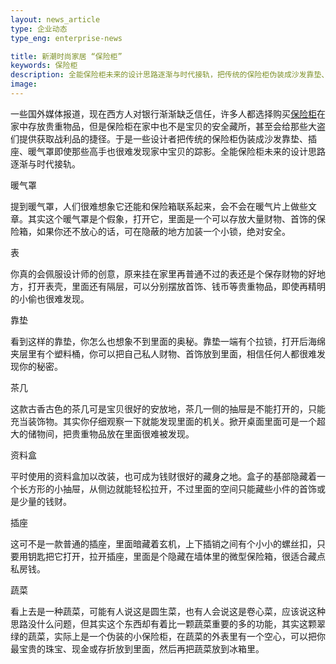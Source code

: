 ```yaml
---
layout: news_article
type: 企业动态
type_eng: enterprise-news

title: 新潮时尚家居 “保险柜”
keywords: 保险柜
description: 全能保险柜未来的设计思路逐渐与时代接轨，把传统的保险柜伪装成沙发靠垫、插座、暖气罩，即使那些高手也很难发现家中宝贝的踪影。
image: 
---
```

一些国外媒体报道，现在西方人对银行渐渐缺乏信任，许多人都选择购买[保险柜](http://www.qnnsafe.com/)在家中存放贵重物品，但是保险柜在家中也不是宝贝的安全藏所，甚至会给那些大盗们提供获取战利品的捷径。于是一些设计者把传统的保险柜伪装成沙发靠垫、插座、暖气罩即使那些高手也很难发现家中宝贝的踪影。全能保险柜未来的设计思路逐渐与时代接轨。

暖气罩

提到暖气罩，人们很难想象它还能和保险箱联系起来，会不会在暖气片上做些文章。其实这个暖气罩是个假象，打开它，里面是一个可以存放大量财物、首饰的保险箱，如果你还不放心的话，可在隐蔽的地方加装一个小锁，绝对安全。

表

你真的会佩服设计师的创意，原来挂在家里再普通不过的表还是个保存财物的好地方，打开表壳，里面还有隔层，可以分别摆放首饰、钱币等贵重物品，即使再精明的小偷也很难发现。

靠垫

看到这样的靠垫，你怎么也想象不到里面的奥秘。靠垫一端有个拉锁，打开后海绵夹层里有个塑料桶，你可以把自己私人财物、首饰放到里面，相信任何人都很难发现你的秘密。

茶几

这款古香古色的茶几可是宝贝很好的安放地，茶几一侧的抽屉是不能打开的，只能充当装饰物。其实你仔细观察一下就能发现里面的机关。掀开桌面里面可是一个超大的储物间，把贵重物品放在里面很难被发现。

资料盒

平时使用的资料盒加以改装，也可成为钱财很好的藏身之地。盒子的基部隐藏着一个长方形的小抽屉，从侧边就能轻松拉开，不过里面的空间只能藏些小件的首饰或是少量的钱财。

插座

这可不是一款普通的插座，里面暗藏着玄机，上下插销之间有个小小的螺丝扣，只要用钥匙把它打开，拉开插座，里面是个隐藏在墙体里的微型保险箱，很适合藏点私房钱。

蔬菜

看上去是一种蔬菜，可能有人说这是圆生菜，也有人会说这是卷心菜，应该说这种思路没什么问题，但其实这个东西却有着比一颗蔬菜重要的多的功能，其实这颗翠绿的蔬菜，实际上是一个伪装的小保险柜，在蔬菜的外表里有一个空心，可以把你最宝贵的珠宝、现金或存折放到里面，然后再把蔬菜放到冰箱里。
